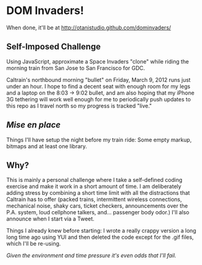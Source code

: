DOM Invaders!
=============
When done, it'll be at http://otanistudio.github.com/dominvaders/

Self-Imposed Challenge
----------------------
Using JavaScript, approximate a Space Invaders "clone" while riding the morning train from San Jose to San Francisco for GDC. 

Caltrain's northbound morning "bullet" on Friday, March 9, 2012 runs just under an hour. I hope to find a decent seat with enough room for my legs and a laptop on the 8:03 &rarr; 9:02 bullet, and am also hoping that my iPhone 3G tethering will work well enough for me to periodically push updates to this repo as I travel north so my progress is tracked "live."

*Mise en place*
---------------
Things I'll have setup the night before my train ride: Some empty markup, bitmaps and at least one library.

Why?
----
This is mainly a personal challenge where I take a self-defined coding exercise and make it work in a short amount of time. I am deliberately adding stress by combining a short time limit with all the distractions that Caltrain has to offer (packed trains, intermittent wireless connections, mechanical noise, shaky cars, ticket checkers, announcements over the P.A. system, loud cellphone talkers, and... passenger body odor.) I'll also announce when I start via a Tweet.

Things I already knew before starting: I wrote a really crappy version a long long time ago using YUI and then deleted the code except for the .gif files, which I'll be re-using.

*Given the environment and time pressure it's even odds that I'll fail.*

